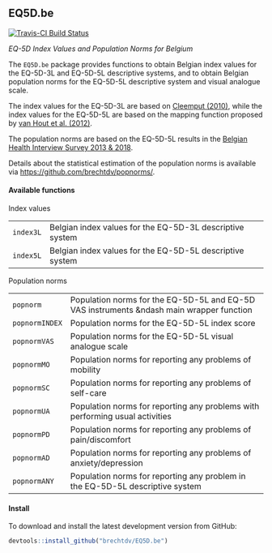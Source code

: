 ## EQ5D.be

[![Travis-CI Build Status](https://travis-ci.org/brechtdv/rineq.svg?branch=master)](https://travis-ci.org/brechtdv/EQ5D.be)

_EQ-5D Index Values and Population Norms for Belgium_

The `EQ5D.be` package provides functions to obtain Belgian index values for the EQ-5D-3L and EQ-5D-5L descriptive systems, and to obtain Belgian population norms for the EQ-5D-5L descriptive system and visual analogue scale.  

The index values for the EQ-5D-3L are based on [Cleemput (2010)](https://doi.org/10.1007/s10198-009-0167-0), while the index values for the EQ-5D-5L are based on the mapping function proposed by [van Hout et al. (2012)](https://doi.org/10.1016/j.jval.2012.02.008).  

The population norms are based on the EQ-5D-5L results in the [Belgian Health Interview Survey 2013 & 2018](https://his.wiv-isp.be/SitePages/Home.aspx).  

Details about the statistical estimation of the population norms is available via https://github.com/brechtdv/popnorms/.

#### Available functions

Index values
<table>
<tr><td><code>index3L</code></td><td>Belgian index values for the EQ-5D-3L descriptive system</td></tr>
<tr><td><code>index5L</code></td><td>Belgian index values for the EQ-5D-5L descriptive system</td></tr>
</table>

Population norms
<table>
<tr><td><code>popnorm</code></td><td>Population norms for the EQ-5D-5L and EQ-5D VAS instruments &ndash main wrapper function</td></tr>
<tr><td><code>popnormINDEX</code></td><td>Population norms for the EQ-5D-5L index score</td></tr>
<tr><td><code>popnormVAS</code></td><td>Population norms for the EQ-5D-5L visual analogue scale</td></tr>
<tr><td><code>popnormMO</code></td><td>Population norms for reporting any problems of mobility</td></tr>
<tr><td><code>popnormSC</code></td><td>Population norms for reporting any problems of self-care</td></tr>
<tr><td><code>popnormUA</code></td><td>Population norms for reporting any problems with performing usual activities</td></tr>
<tr><td><code>popnormPD</code></td><td>Population norms for reporting any problems of pain/discomfort</td></tr>
<tr><td><code>popnormAD</code></td><td>Population norms for reporting any problems of anxiety/depression</td></tr>
<tr><td><code>popnormANY</code></td><td>Population norms for reporting any problem in the EQ-5D-5L descriptive system</td></tr>
</table>

#### Install

To download and install the latest development version from GitHub:
```r
devtools::install_github("brechtdv/EQ5D.be")
```
